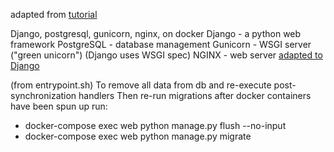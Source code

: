 adapted from [tutorial](https://testdriven.io/blog/dockerizing-django-with-postgres-gunicorn-and-nginx/)

Django, postgresql, gunicorn, nginx, on docker
Django - a python web framework
PostgreSQL - database management
Gunicorn - WSGI server ("green unicorn") (Django uses WSGI spec)
NGINX - web server [adapted to Django](https://docs.nginx.com/nginx/admin-guide/web-server/app-gateway-uwsgi-django/)

(from entrypoint.sh)
To remove all data from db and re-execute post-synchronization handlers
Then re-run migrations
after docker containers have been spun up run:

- docker-compose exec web python manage.py flush --no-input
- docker-compose exec web python manage.py migrate
